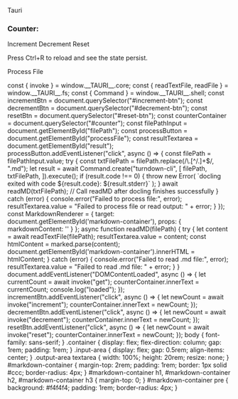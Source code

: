   Tauri

### Counter:

Increment Decrement Reset

Press Ctrl+R to reload and see the state persist.

 Process File

const { invoke } = window.\_\_TAURI\_\_.core; const { readTextFile, readFile } = window.\_\_TAURI\_\_.fs; const { Command } = window.\_\_TAURI\_\_.shell; const incrementBtn = document.querySelector("#increment-btn"); const decrementBtn = document.querySelector("#decrement-btn"); const resetBtn = document.querySelector("#reset-btn"); const counterContainer = document.querySelector("#counter"); const filePathInput = document.getElementById("filePath"); const processButton = document.getElementById("processFile"); const resultTextarea = document.getElementById("result"); processButton.addEventListener("click", async () => { const filePath = filePathInput.value; try { const txtFilePath = filePath.replace(/\\.\[^/.\]+$/, ".md"); let result = await Command.create("turndown-cli", \[ filePath, txtFilePath, \]).execute(); if (result.code !== 0) { throw new Error( \`docling exited with code ${result.code}: ${result.stderr}\` ); } await readMD(txtFilePath); // Call readMD after docling finishes successfully } catch (error) { console.error("Failed to process file:", error); resultTextarea.value = "Failed to process file or read output: " + error; } }); const MarkdownRenderer = { target: document.getElementById('markdown-container'), props: { markdownContent: '' } }; async function readMD(filePath) { try { let content = await readTextFile(filePath); resultTextarea.value = content; const htmlContent = marked.parse(content); document.getElementById('markdown-container').innerHTML = htmlContent; } catch (error) { console.error("Failed to read .md file:", error); resultTextarea.value = "Failed to read .md file: " + error; } } document.addEventListener("DOMContentLoaded", async () => { let currentCount = await invoke("get"); counterContainer.innerText = currentCount; console.log("loaded"); }); incrementBtn.addEventListener("click", async () => { let newCount = await invoke("increment"); counterContainer.innerText = newCount; }); decrementBtn.addEventListener("click", async () => { let newCount = await invoke("decrement"); counterContainer.innerText = newCount; }); resetBtn.addEventListener("click", async () => { let newCount = await invoke("reset"); counterContainer.innerText = newCount; }); body { font-family: sans-serif; } .container { display: flex; flex-direction: column; gap: 1rem; padding: 1rem; } .input-area { display: flex; gap: 0.5rem; align-items: center; } .output-area textarea { width: 100%; height: 20rem; resize: none; } #markdown-container { margin-top: 2rem; padding: 1rem; border: 1px solid #ccc; border-radius: 4px; } #markdown-container h1, #markdown-container h2, #markdown-container h3 { margin-top: 0; } #markdown-container pre { background: #f4f4f4; padding: 1rem; border-radius: 4px; }